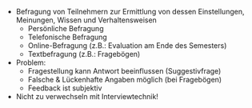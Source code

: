 - Befragung von Teilnehmern zur Ermittlung von dessen Einstellungen, Meinungen, Wissen und Verhaltensweisen
	- Persönliche Befragung 
	- Telefonische Befragung 
	- Online-Befragung (z.B.: Evaluation am Ende des Semesters) 
	- Textbefragung (z.B.: Fragebögen)
- Problem:
	- Fragestellung kann Antwort beeinflussen (Suggestivfrage)
	- Falsche & Lückenhafte Angaben möglich (bei Fragebögen)
	- Feedback ist subjektiv
- Nicht zu verwechseln mit Interviewtechnik!